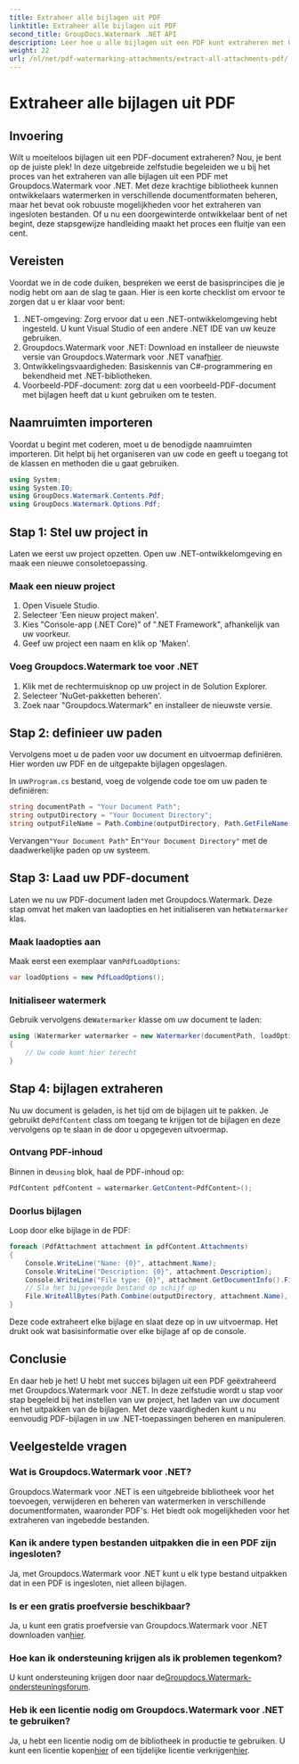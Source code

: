 ```yaml
---
title: Extraheer alle bijlagen uit PDF
linktitle: Extraheer alle bijlagen uit PDF
second_title: GroupDocs.Watermark .NET API
description: Leer hoe u alle bijlagen uit een PDF kunt extraheren met Groupdocs.Watermark voor .NET. Volg onze stapsgewijze handleiding voor een naadloos extractieproces.
weight: 22
url: /nl/net/pdf-watermarking-attachments/extract-all-attachments-pdf/
---
```


# Extraheer alle bijlagen uit PDF

## Invoering
Wilt u moeiteloos bijlagen uit een PDF-document extraheren? Nou, je bent op de juiste plek! In deze uitgebreide zelfstudie begeleiden we u bij het proces van het extraheren van alle bijlagen uit een PDF met Groupdocs.Watermark voor .NET. Met deze krachtige bibliotheek kunnen ontwikkelaars watermerken in verschillende documentformaten beheren, maar het bevat ook robuuste mogelijkheden voor het extraheren van ingesloten bestanden. Of u nu een doorgewinterde ontwikkelaar bent of net begint, deze stapsgewijze handleiding maakt het proces een fluitje van een cent.
## Vereisten
Voordat we in de code duiken, bespreken we eerst de basisprincipes die je nodig hebt om aan de slag te gaan. Hier is een korte checklist om ervoor te zorgen dat u er klaar voor bent:
1. .NET-omgeving: Zorg ervoor dat u een .NET-ontwikkelomgeving hebt ingesteld. U kunt Visual Studio of een andere .NET IDE van uw keuze gebruiken.
2.  Groupdocs.Watermark voor .NET: Download en installeer de nieuwste versie van Groupdocs.Watermark voor .NET vanaf[hier](https://releases.groupdocs.com/Watermark/net/).
3. Ontwikkelingsvaardigheden: Basiskennis van C#-programmering en bekendheid met .NET-bibliotheken.
4. Voorbeeld-PDF-document: zorg dat u een voorbeeld-PDF-document met bijlagen heeft dat u kunt gebruiken om te testen.
## Naamruimten importeren
Voordat u begint met coderen, moet u de benodigde naamruimten importeren. Dit helpt bij het organiseren van uw code en geeft u toegang tot de klassen en methoden die u gaat gebruiken.
```csharp
using System;
using System.IO;
using GroupDocs.Watermark.Contents.Pdf;
using GroupDocs.Watermark.Options.Pdf;
```
## Stap 1: Stel uw project in
Laten we eerst uw project opzetten. Open uw .NET-ontwikkelomgeving en maak een nieuwe consoletoepassing.
### Maak een nieuw project
1. Open Visuele Studio.
2. Selecteer 'Een nieuw project maken'.
3. Kies "Console-app (.NET Core)" of ".NET Framework", afhankelijk van uw voorkeur.
4. Geef uw project een naam en klik op 'Maken'.
### Voeg Groupdocs.Watermark toe voor .NET
1. Klik met de rechtermuisknop op uw project in de Solution Explorer.
2. Selecteer 'NuGet-pakketten beheren'.
3. Zoek naar "Groupdocs.Watermark" en installeer de nieuwste versie.
## Stap 2: definieer uw paden
Vervolgens moet u de paden voor uw document en uitvoermap definiëren. Hier worden uw PDF en de uitgepakte bijlagen opgeslagen.

 In uw`Program.cs` bestand, voeg de volgende code toe om uw paden te definiëren:
```csharp
string documentPath = "Your Document Path";
string outputDirectory = "Your Document Directory";
string outputFileName = Path.Combine(outputDirectory, Path.GetFileName(documentPath));
```
 Vervangen`"Your Document Path"` En`"Your Document Directory"` met de daadwerkelijke paden op uw systeem.
## Stap 3: Laad uw PDF-document
 Laten we nu uw PDF-document laden met Groupdocs.Watermark. Deze stap omvat het maken van laadopties en het initialiseren van het`Watermarker` klas.
### Maak laadopties aan
 Maak eerst een exemplaar van`PdfLoadOptions`:
```csharp
var loadOptions = new PdfLoadOptions();
```
### Initialiseer watermerk
 Gebruik vervolgens de`Watermarker` klasse om uw document te laden:
```csharp
using (Watermarker watermarker = new Watermarker(documentPath, loadOptions))
{
    // Uw code komt hier terecht
}
```
## Stap 4: bijlagen extraheren
Nu uw document is geladen, is het tijd om de bijlagen uit te pakken. Je gebruikt de`PdfContent` class om toegang te krijgen tot de bijlagen en deze vervolgens op te slaan in de door u opgegeven uitvoermap.
### Ontvang PDF-inhoud
 Binnen in de`using` blok, haal de PDF-inhoud op:
```csharp
PdfContent pdfContent = watermarker.GetContent<PdfContent>();
```
### Doorlus bijlagen
Loop door elke bijlage in de PDF:
```csharp
foreach (PdfAttachment attachment in pdfContent.Attachments)
{
    Console.WriteLine("Name: {0}", attachment.Name);
    Console.WriteLine("Description: {0}", attachment.Description);
    Console.WriteLine("File type: {0}", attachment.GetDocumentInfo().FileType);
    // Sla het bijgevoegde bestand op schijf op
    File.WriteAllBytes(Path.Combine(outputDirectory, attachment.Name), attachment.Content);
}
```
Deze code extraheert elke bijlage en slaat deze op in uw uitvoermap. Het drukt ook wat basisinformatie over elke bijlage af op de console.
## Conclusie
En daar heb je het! U hebt met succes bijlagen uit een PDF geëxtraheerd met Groupdocs.Watermark voor .NET. In deze zelfstudie wordt u stap voor stap begeleid bij het instellen van uw project, het laden van uw document en het uitpakken van de bijlagen. Met deze vaardigheden kunt u nu eenvoudig PDF-bijlagen in uw .NET-toepassingen beheren en manipuleren.
## Veelgestelde vragen
### Wat is Groupdocs.Watermark voor .NET?
Groupdocs.Watermark voor .NET is een uitgebreide bibliotheek voor het toevoegen, verwijderen en beheren van watermerken in verschillende documentformaten, waaronder PDF's. Het biedt ook mogelijkheden voor het extraheren van ingebedde bestanden.
### Kan ik andere typen bestanden uitpakken die in een PDF zijn ingesloten?
Ja, met Groupdocs.Watermark voor .NET kunt u elk type bestand uitpakken dat in een PDF is ingesloten, niet alleen bijlagen.
### Is er een gratis proefversie beschikbaar?
 Ja, u kunt een gratis proefversie van Groupdocs.Watermark voor .NET downloaden van[hier](https://releases.groupdocs.com/).
### Hoe kan ik ondersteuning krijgen als ik problemen tegenkom?
 U kunt ondersteuning krijgen door naar de[Groupdocs.Watermark-ondersteuningsforum](https://forum.groupdocs.com/c/watermark/19).
### Heb ik een licentie nodig om Groupdocs.Watermark voor .NET te gebruiken?
 Ja, u hebt een licentie nodig om de bibliotheek in productie te gebruiken. U kunt een licentie kopen[hier](https://purchase.groupdocs.com/buy) of een tijdelijke licentie verkrijgen[hier](https://purchase.groupdocs.com/temporary-license/).